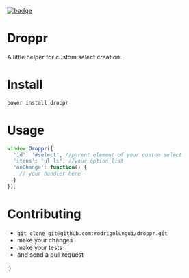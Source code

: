 [![badge](http://img.shields.io/badge/coverage-100%-brightgreen.svg?style=flat)](https://github.com/rodrigolungui/selectr)

# Droppr
A little helper for custom select creation.

# Install
```sh
bower install droppr
```

# Usage
```js
window.Droppr({
  'id': '#select', //parent element of your custom select
  'itens': 'ul li', //your option list 
  'onChange': function() {
    // your handler here
  }
});
```

# Contributing
 - `git clone git@github.com:rodrigolungui/droppr.git`
 - make your changes
 - make your tests
 - and send a pull request
 
:)
